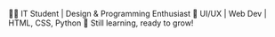 👨‍💻 IT Student | Design & Programming Enthusiast
🎨 UI/UX | Web Dev | HTML, CSS, Python
📩 Still learning, ready to grow!
